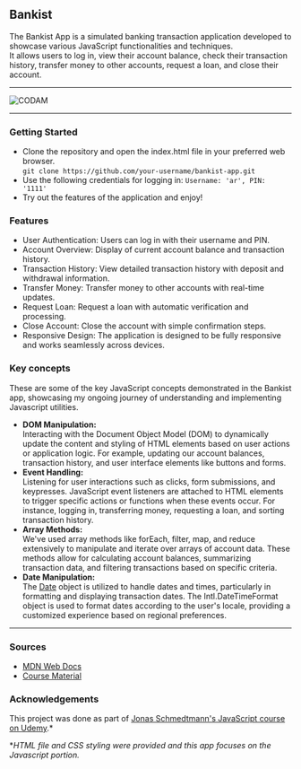 ## Bankist
The Bankist App is a simulated banking transaction application developed to showcase various JavaScript functionalities and techniques.  
It allows users to log in, view their account balance, check their transaction history, transfer money to other accounts, request a loan, and close their account.  

---

<img src="https://i.imgur.com/hUdhSAk.png?raw=true" alt="CODAM" style="max-width: 50%;">

---

### Getting Started
- Clone the repository and open the index.html file in your preferred web browser.  
  `git clone https://github.com/your-username/bankist-app.git`
- Use the following credentials for logging in: `Username: 'ar', PIN: '1111'`
- Try out the features of the application and enjoy!

### Features
- User Authentication: Users can log in with their username and PIN.
- Account Overview: Display of current account balance and transaction history.
- Transaction History: View detailed transaction history with deposit and withdrawal information.
- Transfer Money: Transfer money to other accounts with real-time updates.
- Request Loan: Request a loan with automatic verification and processing.
- Close Account: Close the account with simple confirmation steps.
- Responsive Design: The application is designed to be fully responsive and works seamlessly across devices.

### Key concepts

These are some of the key JavaScript concepts demonstrated in the Bankist app, showcasing my ongoing journey of understanding and implementing Javascript utilities.
- **DOM Manipulation:**  
  Interacting with the Document Object Model (DOM) to dynamically update the content and styling of HTML elements based on user actions or application logic.
  For example, updating our account balances, transaction history, and user interface elements like buttons and forms.
- **Event Handling:**  
  Listening for user interactions such as clicks, form submissions, and keypresses. JavaScript event listeners are attached to HTML elements to trigger specific actions or functions when these events occur.
  For instance, logging in, transferring money, requesting a loan, and sorting transaction history.
- **Array Methods:**  
  We've used array methods like forEach, filter, map, and reduce extensively to manipulate and iterate over arrays of account data.
  These methods allow for calculating account balances, summarizing transaction data, and filtering transactions based on specific criteria.
- **Date Manipulation:**  
  The [Date](https://developer.mozilla.org/en-US/docs/Web/JavaScript/Reference/Global_Objects/Date) object is utilized to handle dates and times, particularly in formatting and displaying transaction dates.
  The Intl.DateTimeFormat object is used to format dates according to the user's locale, providing a customized experience based on regional preferences.

---

### Sources
- [MDN Web Docs](https://developer.mozilla.org/en-US/)
- [Course Material](https://github.com/jonasschmedtmann/complete-javascript-course)

### Acknowledgements
This project was done as part of [Jonas Schmedtmann's JavaScript course on Udemy](https://www.udemy.com/course/the-complete-javascript-course/?couponCode=KEEPLEARNING).*  

**HTML file and CSS styling were provided and this app focuses on the Javascript portion.*
